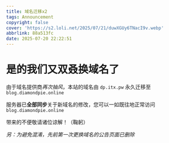 ```yaml
---
title: 域名迁移x2
tags: Announcement
copyright: false
cover: 'https://s2.loli.net/2025/07/21/duwXGUy6TNacI9v.webp'
abbrlink: 88a513fc
date: 2025-07-20 22:22:51
---
```


# 是的我们又双叒换域名了

由于域名提供商*再次抽风*，本站的域名由 `dp.itx.pw` 永久迁移至 `blog.diamondpie.online`

服务器已**全部同步**关于新域名的修改，您可以一如既往地正常访问 `blog.diamondpie.online`

带来的不便敬请诸位谅解！（鞠躬）

*另：为避免混淆，先前第一次更换域名的公告页面已删除*
